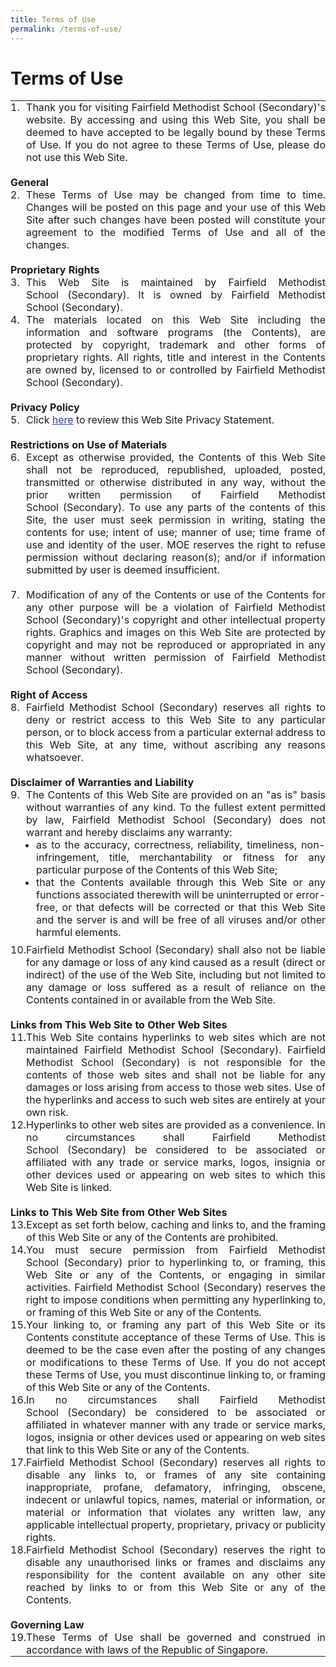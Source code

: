 ```yaml
---
title: Terms of Use
permalink: /terms-of-use/
---
```

Terms of Use
============

<table style="margin: 0px; outline: 0px; padding: 0px; border-collapse: collapse; text-align: justify;" class="mceItemTable" frame="void" cellspacing="1" cellpadding="5" border="0"><tbody style="margin: 0px; outline: 0px; padding: 0px;"><tr style="margin: 0px; outline: 0px; padding: 0px;"><td style="margin: 0px; outline: 0px; padding: 0px;" scope="" dir="" lang="" valign="top" align=""><span style="margin: 0px; outline: 0px; padding: 0px;" id="" class="Apple-style-span">1.</span></td><td style="margin: 0px; outline: 0px; padding: 0px;" scope="" dir="" lang="" valign="top" align=""><span style="margin: 0px; outline: 0px; padding: 0px;" id="" class="Apple-style-span">Thank you for visiting Fairfield Methodist School&nbsp;(Secondary)'s website. By accessing and using this Web Site, you shall be deemed to have accepted to be legally bound by these Terms of Use. If you do not agree to these Terms of Use, please do not use this Web Site.&nbsp;<br style="margin: 0px; outline: 0px; padding: 0px;"><br style="margin: 0px; outline: 0px; padding: 0px;"></span></td></tr><tr style="margin: 0px; outline: 0px; padding: 0px;"><td style="margin: 0px; outline: 0px; padding: 0px;" scope="" dir="" lang="" valign="top" align="" colspan="2" id=""><span style="margin: 0px; outline: 0px; padding: 0px;" id="" class="Apple-style-span"><span style="margin: 0px; outline: 0px; padding: 0px; font-weight: bold;" class="Apple-style-span">General</span></span></td></tr><tr style="margin: 0px; outline: 0px; padding: 0px;"><td style="margin: 0px; outline: 0px; padding: 0px;" scope="" dir="" lang="" valign="top" align=""><span style="margin: 0px; outline: 0px; padding: 0px;" id="" class="Apple-style-span">2.</span></td><td style="margin: 0px; outline: 0px; padding: 0px;" scope="" dir="" lang="" valign="top" align=""><span style="margin: 0px; outline: 0px; padding: 0px;" id="" class="Apple-style-span">These Terms of Use may be changed from time to time. Changes will be posted on this page and your use of this Web Site after such changes have been posted will constitute your agreement to the modified Terms of Use and all of the changes.&nbsp;<br style="margin: 0px; outline: 0px; padding: 0px;"><br style="margin: 0px; outline: 0px; padding: 0px;"></span></td></tr><tr style="margin: 0px; outline: 0px; padding: 0px;"><td style="margin: 0px; outline: 0px; padding: 0px;" scope="" dir="" lang="" valign="top" align="" id="" colspan="2"><span style="margin: 0px; outline: 0px; padding: 0px;" id="" class="Apple-style-span"><span style="margin: 0px; outline: 0px; padding: 0px; font-weight: bold;" class="Apple-style-span">Proprietary Rights&nbsp;</span></span></td></tr><tr style="margin: 0px; outline: 0px; padding: 0px;"><td style="margin: 0px; outline: 0px; padding: 0px;" scope="" dir="" lang="" valign="top" align=""><span style="margin: 0px; outline: 0px; padding: 0px;" id="" class="Apple-style-span">3.</span></td><td style="margin: 0px; outline: 0px; padding: 0px;" scope="" dir="" lang="" valign="top" align=""><span style="margin: 0px; outline: 0px; padding: 0px;" id="" class="Apple-style-span">This Web Site is maintained by&nbsp;</span>Fairfield Methodist School&nbsp;(Secondary)<span style="margin: 0px; outline: 0px; padding: 0px;" id="" class="Apple-style-span">. It is owned by&nbsp;</span>Fairfield Methodist School&nbsp;(Secondary)<span style="margin: 0px; outline: 0px; padding: 0px;" class="Apple-style-span">.</span></td></tr><tr style="margin: 0px; outline: 0px; padding: 0px;"><td style="margin: 0px; outline: 0px; padding: 0px;" scope="" dir="" lang="" valign="top" align=""><span style="margin: 0px; outline: 0px; padding: 0px;" id="" class="Apple-style-span">4.</span></td><td style="margin: 0px; outline: 0px; padding: 0px;" scope="" dir="" lang="" valign="top" align=""><span style="margin: 0px; outline: 0px; padding: 0px;" id="" class="Apple-style-span">The materials located on this Web Site including the information and software programs (the Contents), are protected by copyright, trademark and other forms of proprietary rights. All rights, title and interest in the Contents are owned by, licensed to or controlled by&nbsp;</span>Fairfield Methodist School&nbsp;(Secondary)<span style="margin: 0px; outline: 0px; padding: 0px;" class="Apple-style-span">.&nbsp;<br style="margin: 0px; outline: 0px; padding: 0px;"><br style="margin: 0px; outline: 0px; padding: 0px;"></span></td></tr><tr style="margin: 0px; outline: 0px; padding: 0px;"><td style="margin: 0px; outline: 0px; padding: 0px;" scope="" dir="" lang="" valign="top" align="" id="" colspan="2"><span style="margin: 0px; outline: 0px; padding: 0px;" id="" class="Apple-style-span"><span style="margin: 0px; outline: 0px; padding: 0px; font-weight: bold;" class="Apple-style-span">Privacy Policy</span></span></td></tr><tr style="margin: 0px; outline: 0px; padding: 0px;"><td style="margin: 0px; outline: 0px; padding: 0px;" scope="" dir="" lang="" valign="top" align=""><span style="margin: 0px; outline: 0px; padding: 0px;" id="" class="Apple-style-span">5.</span></td><td style="margin: 0px; outline: 0px; padding: 0px;" scope="" dir="" lang="" valign="top" align="">Click<span>&nbsp;</span><a style="margin: 0px; outline: 0px; padding: 0px; color: rgb(45, 64, 145); text-decoration: underline;" target="" href="https://fairfieldmethodistsec-moe-edu-sg-admin.cwp.sg/others/privacy-statement">here</a><span>&nbsp;</span>to review this Web Site Privacy Statement.&nbsp;<br style="margin: 0px; outline: 0px; padding: 0px;"><br style="margin: 0px; outline: 0px; padding: 0px;"></td></tr><tr style="margin: 0px; outline: 0px; padding: 0px;"><td style="margin: 0px; outline: 0px; padding: 0px;" scope="" dir="" lang="" valign="top" align="" id="" colspan="2"><span style="margin: 0px; outline: 0px; padding: 0px;" id="" class="Apple-style-span"><span style="margin: 0px; outline: 0px; padding: 0px; font-weight: bold;" class="Apple-style-span">Restrictions on Use of Materials&nbsp;</span></span></td></tr><tr style="margin: 0px; outline: 0px; padding: 0px;"><td style="margin: 0px; outline: 0px; padding: 0px;" scope="" dir="" lang="" valign="top" align=""><span style="margin: 0px; outline: 0px; padding: 0px;" id="" class="Apple-style-span">6.</span></td><td style="margin: 0px; outline: 0px; padding: 0px;" scope="" dir="" lang="" valign="top" align=""><span style="margin: 0px; outline: 0px; padding: 0px;" id="" class="Apple-style-span">Except as otherwise provided, the Contents of this Web Site shall not be reproduced, republished, uploaded, posted, transmitted or otherwise distributed in any way, without the prior written permission of&nbsp;</span>Fairfield Methodist School&nbsp;(Secondary)<span style="margin: 0px; outline: 0px; padding: 0px;" class="Apple-style-span">. To use any parts of the contents of this Site, the user must seek permission in writing, stating the contents for use; intent of use; manner of use; time frame of use and identity of the user. MOE reserves the right to refuse permission without declaring reason(s); and/or if information submitted by user is deemed insufficient.&nbsp;<br style="margin: 0px; outline: 0px; padding: 0px;"><br style="margin: 0px; outline: 0px; padding: 0px;"></span></td></tr><tr style="margin: 0px; outline: 0px; padding: 0px;"><td style="margin: 0px; outline: 0px; padding: 0px;" scope="" dir="" lang="" valign="top" align=""><span style="margin: 0px; outline: 0px; padding: 0px;" id="" class="Apple-style-span">7.</span></td><td style="margin: 0px; outline: 0px; padding: 0px;" scope="" dir="" lang="" valign="top" align=""><span style="margin: 0px; outline: 0px; padding: 0px;" id="" class="Apple-style-span">Modification of any of the Contents or use of the Contents for any other purpose will be a violation of&nbsp;</span>Fairfield Methodist School&nbsp;(Secondary)<span style="margin: 0px; outline: 0px; padding: 0px;" id="" class="Apple-style-span">'s copyright and other intellectual property rights. Graphics and images on this Web Site are protected by copyright and may not be reproduced or appropriated in any manner without written permission of&nbsp;</span>Fairfield Methodist School&nbsp;(Secondary)<span style="margin: 0px; outline: 0px; padding: 0px;" class="Apple-style-span">.<br style="margin: 0px; outline: 0px; padding: 0px;"><br style="margin: 0px; outline: 0px; padding: 0px;"></span></td></tr><tr style="margin: 0px; outline: 0px; padding: 0px;"><td style="margin: 0px; outline: 0px; padding: 0px;" scope="" dir="" lang="" valign="top" align="" id="" colspan="2"><span style="margin: 0px; outline: 0px; padding: 0px; font-weight: bold;" class="Apple-style-span">Right of Access</span>&nbsp;</td></tr><tr style="margin: 0px; outline: 0px; padding: 0px;"><td style="margin: 0px; outline: 0px; padding: 0px;" scope="" dir="" lang="" valign="top" align=""><span style="margin: 0px; outline: 0px; padding: 0px;" id="" class="Apple-style-span">8.</span></td><td style="margin: 0px; outline: 0px; padding: 0px;" scope="" dir="" lang="" valign="top" align="">Fairfield Methodist School&nbsp;(Secondary)<span style="margin: 0px; outline: 0px; padding: 0px;" id="" class="Apple-style-span">&nbsp;reserves all rights to deny or restrict access to this Web Site to any particular person, or to block access from a particular external address to this Web Site, at any time, without ascribing any reasons whatsoever.&nbsp;<br style="margin: 0px; outline: 0px; padding: 0px;"><br style="margin: 0px; outline: 0px; padding: 0px;"></span></td></tr><tr style="margin: 0px; outline: 0px; padding: 0px;"><td style="margin: 0px; outline: 0px; padding: 0px;" scope="" dir="" lang="" valign="top" align="" id="" colspan="2"><span style="margin: 0px; outline: 0px; padding: 0px; font-weight: bold;" class="Apple-style-span">Disclaimer of Warranties and Liability</span>&nbsp;</td></tr><tr style="margin: 0px; outline: 0px; padding: 0px;"><td style="margin: 0px; outline: 0px; padding: 0px;" scope="" dir="" lang="" valign="top" align=""><span style="margin: 0px; outline: 0px; padding: 0px;" id="" class="Apple-style-span">9.</span></td><td style="margin: 0px; outline: 0px; padding: 0px;" scope="" dir="" lang="" valign="top" align=""><span style="margin: 0px; outline: 0px; padding: 0px;" id="" class="Apple-style-span">The Contents of this Web Site are provided on an "as is" basis without warranties of any kind. To the fullest extent permitted by law,&nbsp;</span>Fairfield Methodist School&nbsp;(Secondary)<span style="margin: 0px; outline: 0px; padding: 0px;" class="Apple-style-span">&nbsp;does not warrant and hereby disclaims any warranty:&nbsp;<br style="margin: 0px; outline: 0px; padding: 0px;"><ul style="margin: 0px 0px 0.5em 1em; outline: 0px; padding: 0px;"><li style="margin: 0px; outline: 0px; padding: 0px;">as to the accuracy, correctness, reliability, timeliness, non-infringement, title, merchantability or fitness for any particular purpose of the Contents of this Web Site;&nbsp;</li><li style="margin: 0px; outline: 0px; padding: 0px;">that the Contents available through this Web Site or any functions associated therewith will be uninterrupted or error-free, or that defects will be corrected or that this Web Site and the server is and will be free of all viruses and/or other harmful elements.&nbsp;</li></ul></span></td></tr><tr style="margin: 0px; outline: 0px; padding: 0px;"><td style="margin: 0px; outline: 0px; padding: 0px;" scope="" dir="" lang="" valign="top" align=""><span style="margin: 0px; outline: 0px; padding: 0px;" id="" class="Apple-style-span">10.</span></td><td style="margin: 0px; outline: 0px; padding: 0px;" scope="" dir="" lang="" valign="top" align="">Fairfield Methodist School&nbsp;(Secondary)<span style="margin: 0px; outline: 0px; padding: 0px;" id="" class="Apple-style-span">&nbsp;shall also not be liable for any damage or loss of any kind caused as a result (direct or indirect) of the use of the Web Site, including but not limited to any damage or loss suffered as a result of reliance on the Contents contained in or available from the Web Site.&nbsp;<br style="margin: 0px; outline: 0px; padding: 0px;"><br style="margin: 0px; outline: 0px; padding: 0px;"></span></td></tr><tr style="margin: 0px; outline: 0px; padding: 0px;"><td style="margin: 0px; outline: 0px; padding: 0px;" scope="" dir="" lang="" valign="top" align="" id="" colspan="2"><span style="margin: 0px; outline: 0px; padding: 0px;" id="" class="Apple-style-span"><span style="margin: 0px; outline: 0px; padding: 0px; font-weight: bold;" class="Apple-style-span">Links from This Web Site to Other Web Sites&nbsp;</span></span></td></tr><tr style="margin: 0px; outline: 0px; padding: 0px;"><td style="margin: 0px; outline: 0px; padding: 0px;" scope="" dir="" lang="" valign="top" align=""><span style="margin: 0px; outline: 0px; padding: 0px;" id="" class="Apple-style-span">11.</span></td><td style="margin: 0px; outline: 0px; padding: 0px;" scope="" dir="" lang="" valign="top" align=""><span style="margin: 0px; outline: 0px; padding: 0px;" id="" class="Apple-style-span">This Web Site contains hyperlinks to web sites which are not maintained&nbsp;</span>Fairfield Methodist School&nbsp;(Secondary)<span style="margin: 0px; outline: 0px; padding: 0px;" id="" class="Apple-style-span">.&nbsp;</span>Fairfield Methodist School&nbsp;(Secondary)<span style="margin: 0px; outline: 0px; padding: 0px;" class="Apple-style-span">&nbsp;is not responsible for the contents of those web sites and shall not be liable for any damages or loss arising from access to those web sites. Use of the hyperlinks and access to such web sites are entirely at your own risk.&nbsp;</span></td></tr><tr style="margin: 0px; outline: 0px; padding: 0px;"><td style="margin: 0px; outline: 0px; padding: 0px;" scope="" dir="" lang="" valign="top" align=""><span style="margin: 0px; outline: 0px; padding: 0px;" id="" class="Apple-style-span">12.</span></td><td style="margin: 0px; outline: 0px; padding: 0px;" scope="" dir="" lang="" valign="top" align=""><span style="margin: 0px; outline: 0px; padding: 0px;" id="" class="Apple-style-span">Hyperlinks to other web sites are provided as a convenience. In no circumstances shall&nbsp;</span>Fairfield Methodist School&nbsp;(Secondary)<span style="margin: 0px; outline: 0px; padding: 0px;" class="Apple-style-span">&nbsp;be considered to be associated or affiliated with any trade or service marks, logos, insignia or other devices used or appearing on web sites to which this Web Site is linked.&nbsp;<br style="margin: 0px; outline: 0px; padding: 0px;"><br style="margin: 0px; outline: 0px; padding: 0px;"></span></td></tr><tr style="margin: 0px; outline: 0px; padding: 0px;"><td style="margin: 0px; outline: 0px; padding: 0px;" scope="" dir="" lang="" valign="top" align="" id="" colspan="2"><span style="margin: 0px; outline: 0px; padding: 0px;" id="" class="Apple-style-span"><span style="margin: 0px; outline: 0px; padding: 0px; font-weight: bold;" class="Apple-style-span">Links to This Web Site from Other Web Sites&nbsp;</span></span></td></tr><tr style="margin: 0px; outline: 0px; padding: 0px;"><td style="margin: 0px; outline: 0px; padding: 0px;" scope="" dir="" lang="" valign="top" align=""><span style="margin: 0px; outline: 0px; padding: 0px;" id="" class="Apple-style-span">13.</span></td><td style="margin: 0px; outline: 0px; padding: 0px;" scope="" dir="" lang="" valign="top" align=""><span style="margin: 0px; outline: 0px; padding: 0px;" id="" class="Apple-style-span">Except as set forth below, caching and links to, and the framing of this Web Site or any of the Contents are prohibited.&nbsp;</span></td></tr><tr style="margin: 0px; outline: 0px; padding: 0px;"><td style="margin: 0px; outline: 0px; padding: 0px;" scope="" dir="" lang="" valign="top" align=""><span style="margin: 0px; outline: 0px; padding: 0px;" id="" class="Apple-style-span">14.</span></td><td style="margin: 0px; outline: 0px; padding: 0px;" scope="" dir="" lang="" valign="top" align=""><span style="margin: 0px; outline: 0px; padding: 0px;" id="" class="Apple-style-span">You must secure permission from&nbsp;</span>Fairfield Methodist School&nbsp;(Secondary)<span style="margin: 0px; outline: 0px; padding: 0px;" id="" class="Apple-style-span">&nbsp;prior to hyperlinking to, or framing, this Web Site or any of the Contents, or engaging in similar activities.&nbsp;</span>Fairfield Methodist School&nbsp;(Secondary)<span style="margin: 0px; outline: 0px; padding: 0px;" class="Apple-style-span">&nbsp;reserves the right to impose conditions when permitting any hyperlinking to, or framing of this Web Site or any of the Contents.&nbsp;</span></td></tr><tr style="margin: 0px; outline: 0px; padding: 0px;"><td style="margin: 0px; outline: 0px; padding: 0px;" scope="" dir="" lang="" valign="top" align=""><span style="margin: 0px; outline: 0px; padding: 0px;" id="" class="Apple-style-span">15.</span></td><td style="margin: 0px; outline: 0px; padding: 0px;" scope="" dir="" lang="" valign="top" align=""><span style="margin: 0px; outline: 0px; padding: 0px;" id="" class="Apple-style-span">Your linking to, or framing any part of this Web Site or its Contents constitute acceptance of these Terms of Use. This is deemed to be the case even after the posting of any changes or modifications to these Terms of Use. If you do not accept these Terms of Use, you must discontinue linking to, or framing of this Web Site or any of the Contents.&nbsp;</span></td></tr><tr style="margin: 0px; outline: 0px; padding: 0px;"><td style="margin: 0px; outline: 0px; padding: 0px;" scope="" dir="" lang="" valign="top" align=""><span style="margin: 0px; outline: 0px; padding: 0px;" id="" class="Apple-style-span">16.</span></td><td style="margin: 0px; outline: 0px; padding: 0px;" scope="" dir="" lang="" valign="top" align=""><span style="margin: 0px; outline: 0px; padding: 0px;" id="" class="Apple-style-span">In no circumstances shall&nbsp;</span>Fairfield Methodist School&nbsp;(Secondary)<span style="margin: 0px; outline: 0px; padding: 0px;" class="Apple-style-span">&nbsp;be considered to be associated or affiliated in whatever manner with any trade or service marks, logos, insignia or other devices used or appearing on web sites that link to this Web Site or any of the Contents.&nbsp;</span></td></tr><tr style="margin: 0px; outline: 0px; padding: 0px;"><td style="margin: 0px; outline: 0px; padding: 0px;" scope="" dir="" lang="" valign="top" align=""><span style="margin: 0px; outline: 0px; padding: 0px;" id="" class="Apple-style-span">17.</span></td><td style="margin: 0px; outline: 0px; padding: 0px;" scope="" dir="" lang="" valign="top" align="">Fairfield Methodist School&nbsp;(Secondary)<span style="margin: 0px; outline: 0px; padding: 0px;" id="" class="Apple-style-span">&nbsp;reserves all rights to disable any links to, or frames of any site containing inappropriate, profane, defamatory, infringing, obscene, indecent or unlawful topics, names, material or information, or material or information that violates any written law, any applicable intellectual property, proprietary, privacy or publicity rights.&nbsp;</span></td></tr><tr style="margin: 0px; outline: 0px; padding: 0px;"><td style="margin: 0px; outline: 0px; padding: 0px;" scope="" dir="" lang="" valign="top" align=""><span style="margin: 0px; outline: 0px; padding: 0px;" id="" class="Apple-style-span">18.</span></td><td style="margin: 0px; outline: 0px; padding: 0px;" scope="" dir="" lang="" valign="top" align="">Fairfield Methodist School&nbsp;(Secondary)<span style="margin: 0px; outline: 0px; padding: 0px;" id="" class="Apple-style-span">&nbsp;reserves the right to disable any unauthorised links or frames and disclaims any responsibility for the content available on any other site reached by links to or from this Web Site or any of the Contents.<br style="margin: 0px; outline: 0px; padding: 0px;"><br style="margin: 0px; outline: 0px; padding: 0px;"></span></td></tr><tr style="margin: 0px; outline: 0px; padding: 0px;"><td style="margin: 0px; outline: 0px; padding: 0px;" scope="" dir="" lang="" valign="top" align="" id="" colspan="2"><span style="margin: 0px; outline: 0px; padding: 0px;" id="" class="Apple-style-span"><span style="margin: 0px; outline: 0px; padding: 0px; font-weight: bold;" class="Apple-style-span">Governing Law</span></span></td></tr><tr style="margin: 0px; outline: 0px; padding: 0px;"><td style="margin: 0px; outline: 0px; padding: 0px;" scope="" dir="" lang="" valign="top" align=""><span style="margin: 0px; outline: 0px; padding: 0px;" id="" class="Apple-style-span">19.</span></td><td style="margin: 0px; outline: 0px; padding: 0px;" scope="" dir="" lang="" valign="top" align=""><span style="margin: 0px; outline: 0px; padding: 0px;" id="" class="Apple-style-span">These Terms of Use shall be governed and construed in accordance with laws of the Republic of Singapore.&nbsp;</span></td></tr></tbody></table>